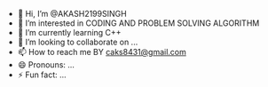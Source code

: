 - 👋 Hi, I’m @AKASH2199SINGH
- 👀 I’m interested in CODING AND PROBLEM SOLVING ALGORITHM
- 🌱 I’m currently learning C++
- 💞️ I’m looking to collaborate on ...
- 📫 How to reach me BY caks8431@gmail.com
- 😄 Pronouns: ...
- ⚡ Fun fact: ...

<!---
AKASH2199SINGH/AKASH2199SINGH is a ✨ special ✨ repository because its `README.md` (this file) appears on your GitHub profile.
You can click the Preview link to take a look at your changes.
--->
